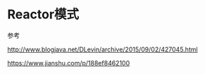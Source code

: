 # Reactor模式

参考

http://www.blogjava.net/DLevin/archive/2015/09/02/427045.html

https://www.jianshu.com/p/188ef8462100